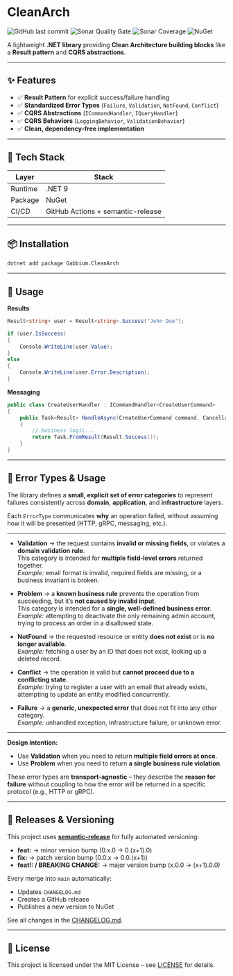 # CleanArch

![GitHub last commit](https://img.shields.io/github/last-commit/gabbium/dotnet-cleanarch)
![Sonar Quality Gate](https://img.shields.io/sonar/quality_gate/gabbium_dotnet-cleanarch?server=https%3A%2F%2Fsonarcloud.io)
![Sonar Coverage](https://img.shields.io/sonar/coverage/gabbium_dotnet-cleanarch?server=https%3A%2F%2Fsonarcloud.io)
![NuGet](https://img.shields.io/nuget/v/Gabbium.CleanArch)

A lightweight **.NET library** providing **Clean Architecture building blocks** like a **Result pattern** and **CQRS abstractions**.

---

## ✨ Features

-   ✅ **Result Pattern** for explicit success/failure handling
-   ✅ **Standardized Error Types** (`Failure`, `Validation`, `NotFound`, `Conflict`)
-   ✅ **CQRS Abstractions** (`ICommandHandler`, `IQueryHandler`)
-   ✅ **CQRS Behaviors** (`LoggingBehavior`, `ValidationBehavior`)
-   ✅ **Clean, dependency-free implementation**

---

## 🧱 Tech Stack

| Layer   | Stack                             |
| ------- | --------------------------------- |
| Runtime | .NET 9                            |
| Package | NuGet                             |
| CI/CD   | GitHub Actions + semantic-release |

---

## 📦 Installation

```bash
dotnet add package Gabbium.CleanArch
```

---

## 🚀 Usage

**Results**

```csharp
Result<string> user = Result<string>.Success("John Doe");

if (user.IsSuccess)
{
    Console.WriteLine(user.Value);
}
else
{
    Console.WriteLine(user.Error.Description);
}
```

**Messaging**

```csharp
public class CreateUserHandler : ICommandHandler<CreateUserCommand>
{
    public Task<Result> HandleAsync(CreateUserCommand command, CancellationToken ct)
    {
        // business logic...
        return Task.FromResult(Result.Success());
    }
}
```

---

## 🧱 Error Types & Usage

The library defines a **small, explicit set of error categories** to represent failures consistently across **domain**, **application**, and **infrastructure** layers.

Each `ErrorType` communicates **why** an operation failed, without assuming how it will be presented (HTTP, gRPC, messaging, etc.).

---

-   **Validation** → the request contains **invalid or missing fields**, or violates a **domain validation rule**.  
    This category is intended for **multiple field-level errors** returned together.  
    _Example:_ email format is invalid, required fields are missing, or a business invariant is broken.

-   **Problem** → a **known business rule** prevents the operation from succeeding, but it’s **not caused by invalid input**.  
    This category is intended for a **single, well-defined business error**.  
    _Example:_ attempting to deactivate the only remaining admin account, trying to process an order in a disallowed state.

-   **NotFound** → the requested resource or entity **does not exist** or is **no longer available**.  
    _Example:_ fetching a user by an ID that does not exist, looking up a deleted record.

-   **Conflict** → the operation is valid but **cannot proceed due to a conflicting state**.  
    _Example:_ trying to register a user with an email that already exists, attempting to update an entity modified concurrently.

-   **Failure** → a **generic, unexpected error** that does not fit into any other category.  
    _Example:_ unhandled exception, infrastructure failure, or unknown error.

---

**Design intention:**

-   Use **Validation** when you need to return **multiple field errors at once**.
-   Use **Problem** when you need to return **a single business rule violation**.

These error types are **transport-agnostic** – they describe the **reason for failure** without coupling to how the error will be returned in a specific protocol (e.g., HTTP or gRPC).

---

## 🔄 Releases & Versioning

This project uses **[semantic-release](https://semantic-release.gitbook.io/semantic-release/)** for fully automated versioning:

-   **feat:** → minor version bump (0.x.0 → 0.(x+1).0)
-   **fix:** → patch version bump (0.0.x → 0.0.(x+1))
-   **feat!: / BREAKING CHANGE:** → major version bump (x.0.0 → (x+1).0.0)

Every merge into `main` automatically:

-   Updates `CHANGELOG.md`
-   Creates a GitHub release
-   Publishes a new version to NuGet

See all changes in the [CHANGELOG.md](./CHANGELOG.md).

---

## 🪪 License

This project is licensed under the MIT License – see [LICENSE](LICENSE) for details.
